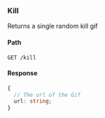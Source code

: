 ### Kill

Returns a single random kill gif

#### Path

```HTTP
GET /kill
```

#### Response

```ts
{
  // The url of the Gif
  url: string;
}
```
